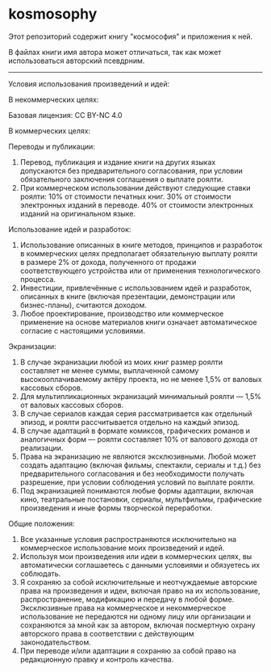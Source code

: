 # kosmosophy

Этот репозиторий содержит книгу "космософия" и приложения к ней.

В файлах книги имя автора может отличаться, так как может использоваться авторский псевдрним.

--------

Условия использования произведений и идей:

В некоммерческих целях:

Базовая лицензия: CC BY-NC 4.0

В коммерческих целях:

Переводы и публикации:
1.	Перевод, публикация и издание книги на других языках допускаются без предварительного согласования, при условии обязательного заключения соглашения о выплате роялти.
2.	При коммерческом использовании действуют следующие ставки роялти:
   10% от стоимости печатных книг.
   30% от стоимости электронных изданий в переводе.
   40% от стоимости электронных изданий на оригинальном языке.
  	
Использование идей и разработок:
1.	Использование описанных в книге методов, принципов и разработок в коммерческих целях предполагает обязательную выплату роялти в размере 2% от дохода, полученного от продажи соответствующего устройства или от применения технологического процесса.
2.	Инвестиции, привлечённые с использованием идей и разработок, описанных в книге (включая презентации, демонстрации или бизнес-планы), считаются доходом.
3.	Любое проектирование, производство или коммерческое применение на основе материалов книги означает автоматическое согласие с настоящими условиями.

Экранизации:
1.	В случае экранизации любой из моих книг размер роялти составляет не менее суммы, выплаченной самому высокооплачиваемому актёру проекта, но не менее 1,5% от валовых кассовых сборов.
2.	Для мультипликационных экранизаций минимальный роялти — 1,5% от валовых кассовых сборов. 
3.	В случае сериалов каждая серия рассматривается как отдельный эпизод, и роялти рассчитывается отдельно на каждый эпизод.
4.	В случае адаптаций в формате комиксов, графических романов и аналогичных форм — роялти составляет 10% от валового дохода от реализации.
5.	Права на экранизацию не являются эксклюзивными. Любой может создать адаптацию (включая фильмы, спектакли, сериалы и т.д.) без предварительного согласования и без необходимости получать разрешение, при условии соблюдения условий по выплате роялти.
6.	Под экранизацией понимаются любые формы адаптации, включая кино, театральные постановки, сериалы, мультфильмы, графические произведения и иные формы творческой переработки.

Общие положения:
1.	Все указанные условия распространяются исключительно на коммерческое использование моих произведений и идей.
2.	Используя мои произведения или идеи в коммерческих целях, вы автоматически соглашаетесь с данными условиями и обязуетесь их соблюдать.
3.	Я сохраняю за собой исключительные и неотчуждаемые авторские права на произведения и идеи, включая право на их использование, распространение, модификацию и передачу в любой форме. Эксклюзивные права на коммерческое и некоммерческое использование не передаются ни одному лицу или организации и сохраняются за мной как за автором, включая посмертную охрану авторского права в соответствии с действующим законодательством.
4. При переводе и/или адаптации я сохраняю за собой право на редакционную правку и контроль качества.
